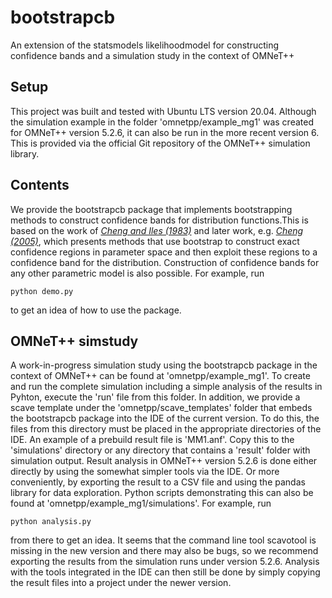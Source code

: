# bootstrapcb
An extension of the statsmodels likelihoodmodel for constructing confidence bands and a simulation study in the context of OMNeT++

## Setup
This project was built and tested with Ubuntu LTS version 20.04. Although the simulation example in the folder 'omnetpp/example_mg1' was created for OMNeT++ version 5.2.6, it can also be run in the more recent version 6. This is provided via the official Git repository of the OMNeT++ simulation library. 

## Contents
We provide the bootstrapcb package that implements bootstrapping methods to construct confidence bands for distribution functions.This is based on the work of <cite>[Cheng and Iles (1983)][1]</cite> and later work, e.g. <cite>[Cheng (2005)][2]</cite>, which presents methods that use bootstrap to construct exact confidence regions in parameter space and then exploit these regions to a confidence band for the distribution. Construction of confidence bands for any other parametric model is also possible. For example, run 
```
python demo.py
```
to get an idea of how to use the package.

## OMNeT++ simstudy
A work-in-progress simulation study using the bootstrapcb package in the context of OMNeT++ can be found at 'omnetpp/example_mg1'. To create and run the complete simulation including a simple analysis of the results in Pyhton, execute the 'run' file from this folder. In addition, we provide a scave template under the 'omnetpp/scave_templates' folder that embeds the bootstrapcb package into the IDE of the current version. To do this, the files from this directory must be placed in the appropriate directories of the IDE. An example of a prebuild result file is 'MM1.anf'. Copy this to the 'simulations' directory or any directory that contains a 'result' folder with simulation output. Result analysis in OMNeT++ version 5.2.6 is done either directly by using the somewhat simpler tools via the IDE. Or more conveniently, by exporting the result to a CSV file and using the pandas library for data exploration. Python scripts demonstrating this can also be found at 'omnetpp/example_mg1/simulations'. For example, run 
```
python analysis.py
``` 
from there to get an idea. It seems that the command line tool scavotool is missing in the new version and there may also be bugs, so we recommend exporting the results from the simulation runs under version 5.2.6. Analysis with the tools integrated in the IDE can then still be done by simply copying the result files into a project under the newer version.

[1]: https://doi.org/10.2307/1267729
[2]: https://doi.org/10.1109/WSC.2005.1574257
